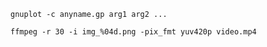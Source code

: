 

`gnuplot -c anyname.gp arg1 arg2 ... `



```plain
ffmpeg -r 30 -i img_%04d.png -pix_fmt yuv420p video.mp4
```

